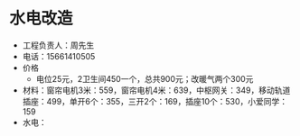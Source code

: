 # 水电改造
  - 工程负责人：周先生
  - 电话：15661410505
  - 价格
    - 电位25元，2卫生间450一个，总共900元；改暖气两个300元
  - 材料：窗帘电机3米：559，窗帘电机4米：639，中枢网关：349，移动轨道插座：499，单开6个：355，三开2个：169，插座10个：530，小爱同学：159
  - 水电：
 

